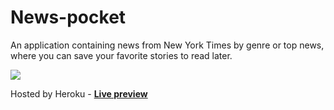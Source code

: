 # News-pocket
An application containing news from New York Times by genre or top news, where you can save your favorite stories to read later. 

![
](https://github.com/leticianfaria/news-pocket/blob/master/screencapture-news-pocket-herokuapp-2018-12-17-09_33_31.png?raw=true)

Hosted by Heroku - 
**[Live preview](https://news-pocket.herokuapp.com/)**
